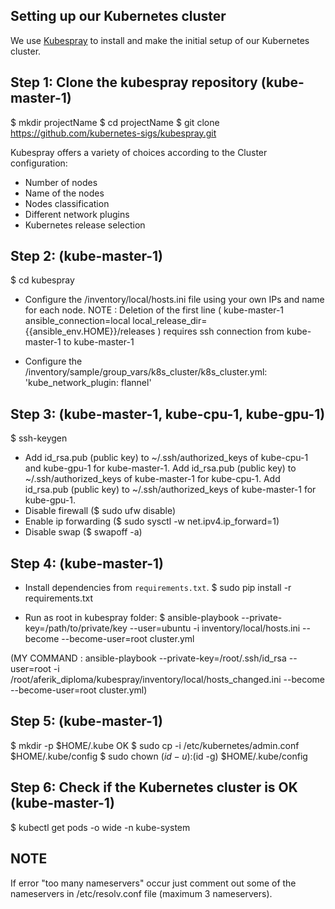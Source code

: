 ## Setting up our Kubernetes cluster

We use [Kubespray](https://github.com/kubernetes-sigs/kubespray) to install and make the initial setup of our Kubernetes cluster.

## Step 1: Clone the kubespray repository (kube-master-1)

$ mkdir projectName
$ cd projectName
$ git clone https://github.com/kubernetes-sigs/kubespray.git

Kubespray offers a variety of choices according to the Cluster configuration:
  - Number of nodes
  - Name of the nodes
  - Nodes classification
  - Different network plugins
  - Kubernetes release selection

## Step 2: (kube-master-1)

$ cd kubespray

- Configure the /inventory/local/hosts.ini file using your own IPs and name for each node.
  NOTE : Deletion of the first line ( kube-master-1 ansible_connection=local local_release_dir={{ansible_env.HOME}}/releases ) requires ssh connection from kube-master-1 to kube-master-1

- Configure the /inventory/sample/group_vars/k8s_cluster/k8s_cluster.yml:
  'kube_network_plugin: flannel'

## Step 3: (kube-master-1, kube-cpu-1, kube-gpu-1)

$ ssh-keygen
- Add id_rsa.pub (public key) to ~/.ssh/authorized_keys of kube-cpu-1 and kube-gpu-1 for kube-master-1.
  Add id_rsa.pub (public key) to ~/.ssh/authorized_keys of kube-master-1 for kube-cpu-1.
  Add id_rsa.pub (public key) to ~/.ssh/authorized_keys of kube-master-1 for kube-gpu-1.
- Disable firewall ($ sudo ufw disable)
- Enable ip forwarding ($ sudo sysctl -w net.ipv4.ip_forward=1)
- Disable swap ($ swapoff -a)

## Step 4: (kube-master-1)

- Install dependencies from ``requirements.txt``.
$ sudo pip install -r requirements.txt

- Run as root in kubespray folder:
$ ansible-playbook  --private-key=/path/to/private/key --user=ubuntu -i inventory/local/hosts.ini --become --become-user=root cluster.yml

(MY COMMAND : ansible-playbook  --private-key=/root/.ssh/id_rsa --user=root -i /root/aferik_diploma/kubespray/inventory/local/hosts_changed.ini --become --become-user=root cluster.yml)

## Step 5: (kube-master-1)

$ mkdir -p $HOME/.kube OK
$ sudo cp -i /etc/kubernetes/admin.conf $HOME/.kube/config
$ sudo chown $(id -u):$(id -g) $HOME/.kube/config

## Step 6: Check if the Kubernetes cluster is OK (kube-master-1)

$ kubectl get pods -o wide -n kube-system


## NOTE

If error "too many nameservers" occur just comment out some of the nameservers in /etc/resolv.conf file (maximum 3 nameservers).



